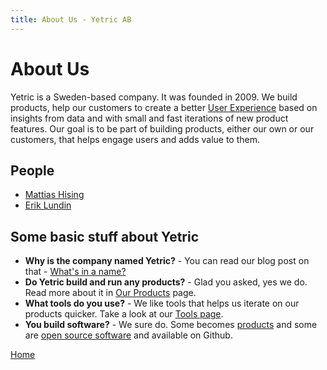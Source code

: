 ```yaml
---
title: About Us - Yetric AB
---
```


# About Us

Yetric is a Sweden-based company. It was founded in 2009. We build products, help our customers to create a better [User Experience](/user-experience) based on insights from data and with small and fast iterations of new product features. Our goal is to be part of building products, either our own or our customers, that helps engage users and adds value to them.

## People

-   [Mattias Hising](/mattias-hising)
-   [Erik Lundin](/erik-lundin)

## Some basic stuff about Yetric

-   **Why is the company named Yetric?** - You can read our blog post on that - [What's in a name?](https://yetric.net/whats-in-a-name)
-   **Do Yetric build and run any products?** - Glad you asked, yes we do. Read more about it in [Our Products](/our-products) page.
-   **What tools do you use?** - We like tools that helps us iterate on our products quicker. Take a look at our [Tools page](/tools).
-   **You build software?** - We sure do. Some becomes [products](/our-products) and some are [open source software](/software) and available on Github.

[Home](/)
